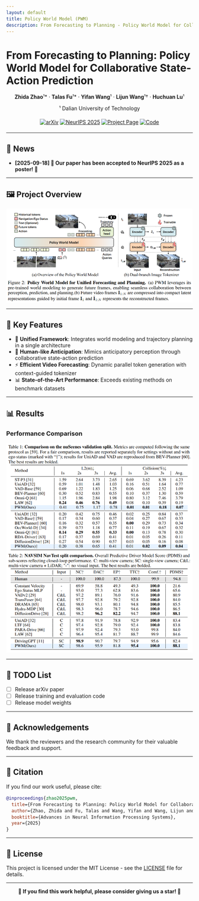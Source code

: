 ```yaml
---
layout: default
title: Policy World Model (PWM)
description: From Forecasting to Planning - Policy World Model for Collaborative State-Action Prediction
---
```


# From Forecasting to Planning: Policy World Model for Collaborative State-Action Prediction

<div align="center">

<strong>Zhida Zhao</strong>¹* · <strong>Talas Fu</strong>¹* · <strong>Yifan Wang</strong>¹ · <strong>Lijun Wang</strong>¹† · <strong>Huchuan Lu</strong>¹

¹ Dalian University of Technology

</div>

<div align="center" style="margin: 20px 0;">

<a href="https://arxiv.org/abs/placeholder"><img src="https://img.shields.io/badge/arXiv-Coming%20Soon-b31b1b.svg" alt="arXiv"></a> <a href="https://neurips.cc/virtual/2025/poster/115790"><img src="https://img.shields.io/badge/NeurIPS-2025-4b44ce.svg" alt="NeurIPS 2025"></a> <a href="https://6550zhao.github.io/Policy-World-Model"><img src="https://img.shields.io/badge/Project-Page-green.svg" alt="Project Page"></a> <a href="https://github.com/6550Zhao/Policy-World-Model"><img src="https://img.shields.io/badge/Code-Coming%20Soon-green.svg" alt="Code"></a>

</div>

---

## 📰 News

- **[2025-09-18] 🎉 Our paper has been accepted to NeurIPS 2025 as a poster! 🎉**

---

## 🖼️ Project Overview

<!-- Project Main Figure Placeholder -->
<div align="center">
<img src="assets/paper_figure.png" alt="Policy World Model Overview" width="800">
</div>

---

## 🚀 Key Features

- 🔗 **Unified Framework**: Integrates world modeling and trajectory planning in a single architecture
- 🧠 **Human-like Anticipation**: Mimics anticipatory perception through collaborative state-action prediction  
- ⚡ **Efficient Video Forecasting**: Dynamic parallel token generation with context-guided tokenizer
- 📊 **State-of-the-Art Performance**: Exceeds existing methods on benchmark datasets

---

## 📊 Results

### Performance Comparison

<!-- Replace with your results table image -->
<div align="center">
<img src="assets/results_table.png" alt="Performance Comparison Results" width="800">
</div>

---

## 🎯 TODO List

- [ ] Release arXiv paper
- [ ] Release training and evaluation code
- [ ] Release model weights

---

## 🙏 Acknowledgements

We thank the reviewers and the research community for their valuable feedback and support.

---

## 📖 Citation

If you find our work useful, please cite:

```bibtex
@inproceedings{zhao2025pwm,
  title={From Forecasting to Planning: Policy World Model for Collaborative State-Action Prediction},
  author={Zhao, Zhida and Fu, Talas and Wang, Yifan and Wang, Lijun and Lu, Huchuan},
  booktitle={Advances in Neural Information Processing Systems},
  year={2025}
}
```

---

## 📄 License

This project is licensed under the MIT License - see the [LICENSE](LICENSE) file for details.

---

<div align="center">

**🌟 If you find this work helpful, please consider giving us a star! 🌟**

</div>
